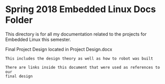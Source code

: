 # Spring 2018 Embedded Linux Docs Folder

This directory is for all my documentation related to the projects for Embedded Linux this semester.

Final Project Design located in Project Design.docx

	This includes the design theory as well as how to robot was built

	There are links inside this document that were used as references to our
	final design

